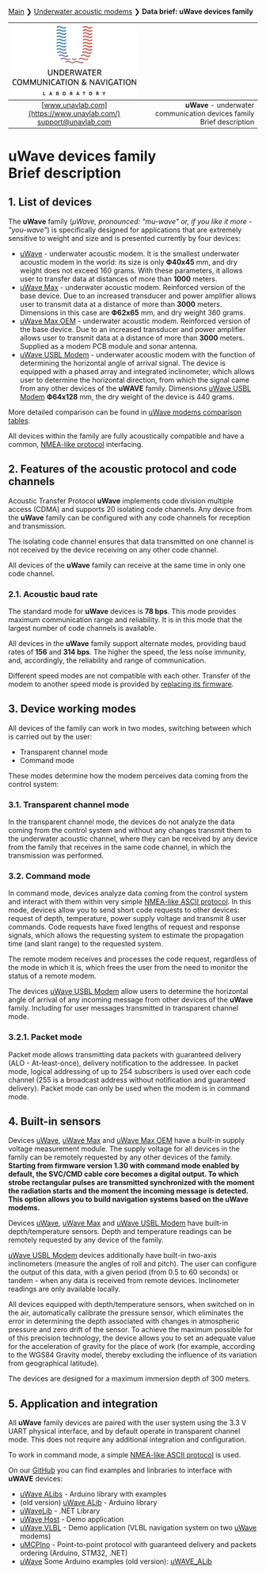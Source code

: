 [Main](/../../) ❯ [Underwater acoustic modems](/underwater_acoustic_modems_en) ❯ **Data brief: uWave devices family**

<div style="page-break-after: always;"></div>

| ![logo](/documentation/sm_logo.png) |  |
| :---: | ---: |
| [www.unavlab.com](https://www.unavlab.com/) <br/> [support@unavlab.com](mailto:support@unavlab.com) | **uWave** - underwater communication devices family <br/> Brief description |
  
# uWave devices family <br/> Brief description

<div style="page-break-after: always;"></div>

## 1. List of devices

The **uWave** family (_&mu;Wave, pronounced: "mu-wave" or, if you like it more - "you-wave"_) is specifically designed for applications that are extremely sensitive to weight 
and size and is presented currently by four devices:

* [uWave](uWAVE_Specification_en.md) - underwater acoustic modem. It is the smallest underwater acoustic modem in the world: its size is 
only **Ф40х45** mm, and dry weight does not exceed 160 grams. With these parameters, it allows user to transfer data at distances of more 
than **1000** meters.
* [uWave Max](uWAVE_Max_Specification_en.md) - underwater acoustic modem. Reinforced version of the base device. Due to an increased
transducer and power amplifier allows user to transmit data at a distance of more than **3000** meters. Dimensions in this case are
**Ф62х65** mm, and dry weight 360 grams.
* [uWave Max OEM](uWAVE_Max_OEM_Specification_en.md) - underwater acoustic modem. Reinforced version of the base device. Due to an increased
transducer and power amplifier allows user to transmit data at a distance of more than **3000** meters. Supplied as a modem PCB module and sonar antenna. 
* [uWave USBL Modem](uWAVE_USBL_Modem_Specification_en.md) - underwater acoustic modem with the function of determining the horizontal 
angle of arrival signal. The device is equipped with a phased array and integrated inclinometer, which allows user to determine the 
horizontal direction, from which the signal came from any other devices of the **uWAVE** family. Dimensions [uWave USBL Modem](uWAVE_USBL_Modem_Specification_en.md)
**Ф64х128** mm, the dry weight of the device is 440 grams.

More detailed comparison can be found in [uWave modems comparison tables](uWAVE/uWAVE_Modems_comparison_en.md).

All devices within the family are fully acoustically compatible and have a common, [NMEA-like protocol](uWAVE_Protocol_Specification_en.md)
interfacing.

<div style="page-break-after: always;"></div>

## 2. Features of the acoustic protocol and code channels
Acoustic Transfer Protocol **uWave** implements code division multiple access (CDMA) and supports 20
isolating code channels. Any device from the **uWave** family can be configured with any code channels for reception and transmission.

The isolating code channel ensures that data transmitted on one channel is not received by the device receiving on any
other code channel.

All devices of the **uWave** family can receive at the same time in only one code channel.

### 2.1. Acoustic baud rate
The standard mode for **uWave** devices is **78 bps**. This mode provides maximum communication range and reliability. It is in this mode that the largest number of code channels is available.

All devices in the **uWave** family support alternate modes, providing baud rates of **156** and **314 bps**. The higher the speed, the less noise immunity, and, accordingly, the reliability and range of communication.

Different speed modes are not compatible with each other. Transfer of the modem to another speed mode is provided by [replacing its firmware](uWAVE_FW_Updating_en.md).


<div style="page-break-after: always;"></div>

## 3. Device working modes
All devices of the family can work in two modes, switching between which is carried out by the user:
* Transparent channel mode
* Command mode

These modes determine how the modem perceives data coming from the control system:

### 3.1. Transparent channel mode
In the transparent channel mode, the devices do not analyze the data coming from the control system and without any changes transmit them 
to the underwater acoustic channel, where they can be received by any device from the family that receives in the same code channel,
in which the transmission was performed.

### 3.2. Command mode
In command mode, devices analyze data coming from the control system and interact with them within very simple 
[NMEA-like ASCII protocol](uWAVE_Protocol_Specification_en.md). In this mode, devices allow you to send short code requests to other 
devices: request of depth, temperature, power supply voltage and transmit 8 user commands.
Code requests have fixed lengths of request and response signals, which allows the requesting system to estimate the propagation time 
(and slant range) to the requested system.

The remote modem receives and processes the code request, regardless of the mode in which it is, which frees the user
from the need to monitor the status of a remote modem.

The devices [uWave USBL Modem](uWAVE_USBL_Modem_Specification_en.md) allow users to determine the horizontal angle of arrival of any
incoming message from other devices of the **uWave** family. Including for user messages transmitted in transparent channel mode.

### 3.2.1. Packet mode
Packet mode allows transmitting data packets with guaranteed delivery (ALO - At-least-once), delivery notification to the addressee. In packet mode, logical addressing of up to 254 subscribers is used over each code channel (255 is a broadcast address without notification and guaranteed delivery). Packet mode can only be used when the modem is in command mode.


<div style="page-break-after: always;"></div>

## 4. Built-in sensors
Devices [uWave](uWAVE_Specification_en.md), [uWave Max](uWAVE_Max_Specification_en.md) and [uWave Max OEM](uWAVE_Max_OEM_Specification_en.md) have a built-in supply voltage measurement module. The supply voltage for all devices in the family can be remotely requested by any other devices of the family.  
**Starting from firmware version 1.30 with command mode enabled by default, the SVC/CMD cable core becomes a digital output. To which strobe rectangular pulses are transmitted synchronized with the moment the radiation starts and the moment the incoming message is detected. This option allows you to build navigation systems based on the uWave modems.**

Devices [uWave](uWAVE_Specification_en.md), [uWave Max](uWAVE_Max_Specification_en.md) and [uWave USBL Modem](uWAVE_USBL_Modem_Specification_en.md) have built-in depth/temperature sensors. Depth and temperature readings can be remotely requested by any device of the family.

[uWave USBL Modem](uWAVE_USBL_Modem_Specification_en.md) devices additionally have built-in two-axis inclinometers
(measure the angles of roll and pitch). The user can configure the output of this data, with a given
period (from 0.5 to 60 seconds) or tandem - when any data is received from remote devices. Inclinometer readings are only available locally.

All devices equipped with depth/temperature sensors, when switched on in the air, automatically calibrate the pressure sensor, which eliminates the error in determining the depth associated with changes in atmospheric pressure and zero drift of the sensor. To achieve the maximum possible for
of this precision technology, the device allows you to set an adequate value for the acceleration of gravity for the place of work
(for example, according to the WGS84 Gravity model, thereby excluding the influence of its variation from geographical latitude).

The devices are designed for a maximum immersion depth of 300 meters.

<div style="page-break-after: always;"></div>

## 5. Application and integration
All **uWave** family devices are paired with the user system using the 3.3 V UART physical interface, and by default
operate in transparent channel mode. This does not require any additional integration and configuration.

To work in command mode, a simple [NMEA-like ASCII protocol](uWAVE_Protocol_Specification_en.md) is used.

<div style="page-break-after: always;"></div>

On our [GitHub](https://github.com/ucnl) you can find examples and linbraries to interface with **uWAVE** devices:
* [uWave ALibs](https://github.com/ucnl/UCNL_ALibs) - Arduino library with examples
* (old version) [uWave ALib](https://github.com/ucnl/uWAVE_ALib) - Arduino library
* [uWaveLib](https://github.com/ucnl/uWAVELib) - .NET Library
* [uWave Host](https://github.com/ucnl/uWAVE_Host) - Demo application
* [uWave VLBL](https://github.com/ucnl/uWAVE_VLBL) - Demo application (VLBL navigation system on two [uWave](uWAVE_Specification_ru.md) modems)
* [uMCPIno](https://github.com/AlekUnderwater/uMCPIno) - Point-to-point protocol with guaranteed delivery and packets ordering (Arduino, STM32, .NET)
* [uWave](uWAVE_Specification_en.md) Some Arduino examples (old version): [uWAVE_ALib](https://github.com/ucnl/uWAVE_ALib)

<div style="page-break-after: always;"></div>

  
  
